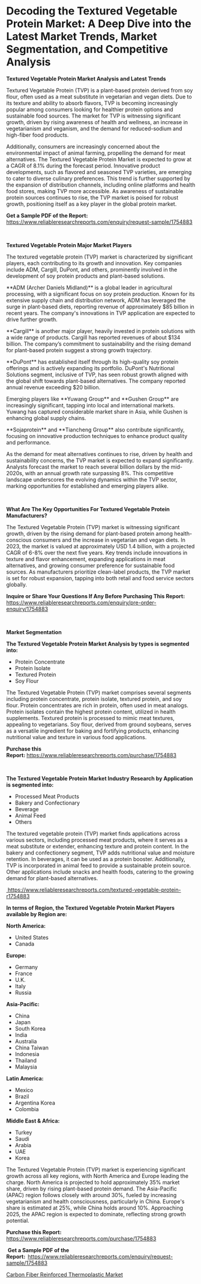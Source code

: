 <p><h1>Decoding the Textured Vegetable Protein Market: A Deep Dive into the Latest Market Trends, Market Segmentation, and Competitive Analysis</h1></p><p><strong>Textured Vegetable Protein Market Analysis and Latest Trends</strong></p>
<p><p>Textured Vegetable Protein (TVP) is a plant-based protein derived from soy flour, often used as a meat substitute in vegetarian and vegan diets. Due to its texture and ability to absorb flavors, TVP is becoming increasingly popular among consumers looking for healthier protein options and sustainable food sources. The market for TVP is witnessing significant growth, driven by rising awareness of health and wellness, an increase in vegetarianism and veganism, and the demand for reduced-sodium and high-fiber food products.</p><p>Additionally, consumers are increasingly concerned about the environmental impact of animal farming, propelling the demand for meat alternatives. The Textured Vegetable Protein Market is expected to grow at a CAGR of 8.1% during the forecast period. Innovative product developments, such as flavored and seasoned TVP varieties, are emerging to cater to diverse culinary preferences. This trend is further supported by the expansion of distribution channels, including online platforms and health food stores, making TVP more accessible. As awareness of sustainable protein sources continues to rise, the TVP market is poised for robust growth, positioning itself as a key player in the global protein market.</p></p>
<p><strong>Get a Sample PDF of the Report:&nbsp;</strong> <a href="https://www.reliableresearchreports.com/enquiry/request-sample/1754883?utm_campaign=2665&utm_medium=2&utm_source=Github&utm_content=ia&utm_term=01042025&utm_id=textured-vegetable-protein">https://www.reliableresearchreports.com/enquiry/request-sample/1754883</a></p>
<p>&nbsp;</p>
<p><strong>Textured Vegetable Protein Major Market Players</strong></p>
<p><p>The textured vegetable protein (TVP) market is characterized by significant players, each contributing to its growth and innovation. Key companies include ADM, Cargill, DuPont, and others, prominently involved in the development of soy protein products and plant-based solutions.</p><p>**ADM (Archer Daniels Midland)** is a global leader in agricultural processing, with a significant focus on soy protein production. Known for its extensive supply chain and distribution network, ADM has leveraged the surge in plant-based diets, reporting revenue of approximately $85 billion in recent years. The company's innovations in TVP application are expected to drive further growth.</p><p>**Cargill** is another major player, heavily invested in protein solutions with a wide range of products. Cargill has reported revenues of about $134 billion. The company’s commitment to sustainability and the rising demand for plant-based protein suggest a strong growth trajectory.</p><p>**DuPont** has established itself through its high-quality soy protein offerings and is actively expanding its portfolio. DuPont's Nutritional Solutions segment, inclusive of TVP, has seen robust growth aligned with the global shift towards plant-based alternatives. The company reported annual revenue exceeding $20 billion.</p><p>Emerging players like **Yuwang Group** and **Gushen Group** are increasingly significant, tapping into local and international markets. Yuwang has captured considerable market share in Asia, while Gushen is enhancing global supply chains.</p><p>**Sojaprotein** and **Tiancheng Group** also contribute significantly, focusing on innovative production techniques to enhance product quality and performance.</p><p>As the demand for meat alternatives continues to rise, driven by health and sustainability concerns, the TVP market is expected to expand significantly. Analysts forecast the market to reach several billion dollars by the mid-2020s, with an annual growth rate surpassing 8%. This competitive landscape underscores the evolving dynamics within the TVP sector, marking opportunities for established and emerging players alike.</p></p>
<p>&nbsp;</p>
<p><strong>What Are The Key Opportunities For Textured Vegetable Protein Manufacturers?</strong></p>
<p><p>The Textured Vegetable Protein (TVP) market is witnessing significant growth, driven by the rising demand for plant-based protein among health-conscious consumers and the increase in vegetarian and vegan diets. In 2023, the market is valued at approximately USD 1.4 billion, with a projected CAGR of 6-8% over the next five years. Key trends include innovations in texture and flavor enhancement, expanding applications in meat alternatives, and growing consumer preference for sustainable food sources. As manufacturers prioritize clean-label products, the TVP market is set for robust expansion, tapping into both retail and food service sectors globally.</p></p>
<p><strong>Inquire or Share Your Questions If Any Before Purchasing This Report:</strong> <a href="https://www.reliableresearchreports.com/enquiry/pre-order-enquiry/1754883?utm_campaign=2665&utm_medium=2&utm_source=Github&utm_content=ia&utm_term=01042025&utm_id=textured-vegetable-protein">https://www.reliableresearchreports.com/enquiry/pre-order-enquiry/1754883</a></p>
<p>&nbsp;</p>
<p><strong>Market Segmentation</strong></p>
<p><strong>The Textured Vegetable Protein Market Analysis by types is segmented into:</strong></p>
<p><ul><li>Protein Concentrate</li><li>Protein Isolate</li><li>Textured Protein</li><li>Soy Flour</li></ul></p>
<p><p>The Textured Vegetable Protein (TVP) market comprises several segments including protein concentrate, protein isolate, textured protein, and soy flour. Protein concentrates are rich in protein, often used in meat analogs. Protein isolates contain the highest protein content, utilized in health supplements. Textured protein is processed to mimic meat textures, appealing to vegetarians. Soy flour, derived from ground soybeans, serves as a versatile ingredient for baking and fortifying products, enhancing nutritional value and texture in various food applications.</p></p>
<p><strong>Purchase this Report:&nbsp;</strong><a href="https://www.reliableresearchreports.com/purchase/1754883?utm_campaign=2665&utm_medium=2&utm_source=Github&utm_content=ia&utm_term=01042025&utm_id=textured-vegetable-protein">https://www.reliableresearchreports.com/purchase/1754883</a></p>
<p>&nbsp;</p>
<p><strong>The Textured Vegetable Protein Market Industry Research by Application is segmented into:</strong></p>
<p><ul><li>Processed Meat Products</li><li>Bakery and Confectionary</li><li>Beverage</li><li>Animal Feed</li><li>Others</li></ul></p>
<p><p>The textured vegetable protein (TVP) market finds applications across various sectors, including processed meat products, where it serves as a meat substitute or extender, enhancing texture and protein content. In the bakery and confectionery segment, TVP adds nutritional value and moisture retention. In beverages, it can be used as a protein booster. Additionally, TVP is incorporated in animal feed to provide a sustainable protein source. Other applications include snacks and health foods, catering to the growing demand for plant-based alternatives.</p></p>
<p><a href="https://www.reliableresearchreports.com/textured-vegetable-protein-r1754883?utm_campaign=2665&utm_medium=2&utm_source=Github&utm_content=ia&utm_term=01042025&utm_id=textured-vegetable-protein">&nbsp;https://www.reliableresearchreports.com/textured-vegetable-protein-r1754883</a></p>
<p><strong>In terms of Region, the Textured Vegetable Protein Market Players available by Region are:</strong></p>
<p>
    <p> <strong> North America: </strong>
        <ul>
            <li>United States</li>
            <li>Canada</li>
        </ul>
        </p> 
    <p> <strong> Europe: </strong>
        <ul>
            <li>Germany</li>
            <li>France</li>
            <li>U.K.</li>
            <li>Italy</li>
            <li>Russia</li>
        </ul>
        </p> 
    <p> <strong> Asia-Pacific: </strong>
        <ul>
            <li>China</li>
            <li>Japan</li>
            <li>South Korea</li>
            <li>India</li>
            <li>Australia</li>
            <li>China Taiwan</li>
            <li>Indonesia</li>
            <li>Thailand</li>
            <li>Malaysia</li>
        </ul>
        </p> 
    <p> <strong> Latin America: </strong>
        <ul>
            <li>Mexico</li>
            <li>Brazil</li>
            <li>Argentina Korea</li>
            <li>Colombia</li>
        </ul>
        </p> 
    <p> <strong> Middle East & Africa: </strong>
        <ul>
            <li>Turkey</li>
            <li>Saudi</li>
            <li>Arabia</li>
            <li>UAE</li>
            <li>Korea</li>
        </ul>
    </p>
    </p>
<p><p>The Textured Vegetable Protein (TVP) market is experiencing significant growth across all key regions, with North America and Europe leading the charge. North America is projected to hold approximately 35% market share, driven by rising plant-based protein demand. The Asia-Pacific (APAC) region follows closely with around 30%, fueled by increasing vegetarianism and health consciousness, particularly in China. Europe's share is estimated at 25%, while China holds around 10%. Approaching 2025, the APAC region is expected to dominate, reflecting strong growth potential.</p></p>
<p><strong>Purchase this Report: </strong><a href="https://www.reliableresearchreports.com/purchase/1754883?utm_campaign=2665&utm_medium=2&utm_source=Github&utm_content=ia&utm_term=01042025&utm_id=textured-vegetable-protein">https://www.reliableresearchreports.com/purchase/1754883</a></p>
<p>&nbsp;<strong>Get a Sample PDF of the Report:&nbsp;&nbsp;</strong><a href="https://www.reliableresearchreports.com/enquiry/request-sample/1754883?utm_campaign=2665&utm_medium=2&utm_source=Github&utm_content=ia&utm_term=01042025&utm_id=textured-vegetable-protein">https://www.reliableresearchreports.com/enquiry/request-sample/1754883</a></p>
<p><strong></strong></p>
<p><p><a href="https://github.com/dolorespeddico90/Market-Research-Report-List-1/blob/main/carbon-fiber-reinforced-thermoplastic-market.md?utm_campaign=2665&utm_medium=2&utm_source=Github&utm_content=ia&utm_term=01042025&utm_id=textured-vegetable-protein">Carbon Fiber Reinforced Thermoplastic Market</a></p></p>